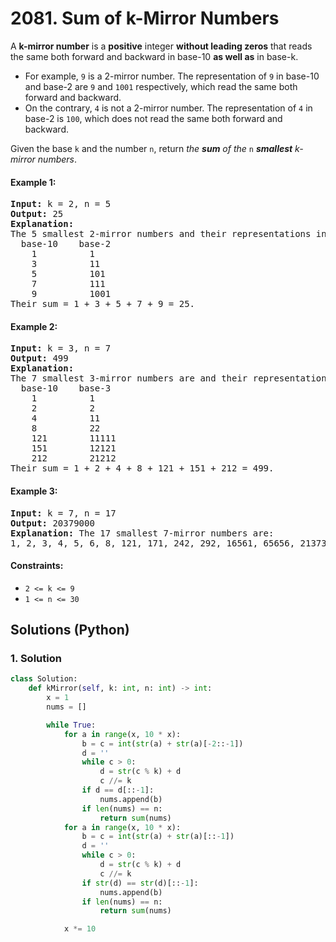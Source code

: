 # 2081. Sum of k-Mirror Numbers
A **k-mirror number** is a **positive** integer **without leading zeros** that reads the same both forward and backward in base-10 **as well as** in base-k.

* For example, `9` is a 2-mirror number. The representation of `9` in base-10 and base-2 are `9` and `1001` respectively, which read the same both forward and backward.
* On the contrary, `4` is not a 2-mirror number. The representation of `4` in base-2 is `100`, which does not read the same both forward and backward.

Given the base `k` and the number `n`, return *the **sum** of the* `n` ***smallest** k-mirror numbers*.

#### Example 1:
<pre>
<strong>Input:</strong> k = 2, n = 5
<strong>Output:</strong> 25
<strong>Explanation:</strong>
The 5 smallest 2-mirror numbers and their representations in base-2 are listed as follows:
  base-10    base-2
    1          1
    3          11
    5          101
    7          111
    9          1001
Their sum = 1 + 3 + 5 + 7 + 9 = 25.
</pre>

#### Example 2:
<pre>
<strong>Input:</strong> k = 3, n = 7
<strong>Output:</strong> 499
<strong>Explanation:</strong>
The 7 smallest 3-mirror numbers are and their representations in base-3 are listed as follows:
  base-10    base-3
    1          1
    2          2
    4          11
    8          22
    121        11111
    151        12121
    212        21212
Their sum = 1 + 2 + 4 + 8 + 121 + 151 + 212 = 499.
</pre>

#### Example 3:
<pre>
<strong>Input:</strong> k = 7, n = 17
<strong>Output:</strong> 20379000
<strong>Explanation:</strong> The 17 smallest 7-mirror numbers are:
1, 2, 3, 4, 5, 6, 8, 121, 171, 242, 292, 16561, 65656, 2137312, 4602064, 6597956, 6958596
</pre>

#### Constraints:
* `2 <= k <= 9`
* `1 <= n <= 30`

## Solutions (Python)

### 1. Solution
```Python
class Solution:
    def kMirror(self, k: int, n: int) -> int:
        x = 1
        nums = []

        while True:
            for a in range(x, 10 * x):
                b = c = int(str(a) + str(a)[-2::-1])
                d = ''
                while c > 0:
                    d = str(c % k) + d
                    c //= k
                if d == d[::-1]:
                    nums.append(b)
                if len(nums) == n:
                    return sum(nums)
            for a in range(x, 10 * x):
                b = c = int(str(a) + str(a)[::-1])
                d = ''
                while c > 0:
                    d = str(c % k) + d
                    c //= k
                if str(d) == str(d)[::-1]:
                    nums.append(b)
                if len(nums) == n:
                    return sum(nums)

            x *= 10
```
